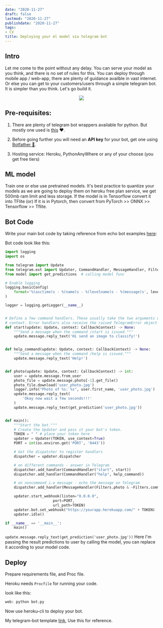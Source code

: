 ```yaml
---
date: "2020-11-27"
draft: false
lastmod: "2020-11-27"
publishdate: "2020-11-27"
tags:
- CV
title: Deploying your ml model via telegram bot
---
```




## Intro

Let me come to the point without any delay. You can serve your model as you think, and there is no set of rules for this. You can deploy through mobile app / web-app, there are plenty of guidance availble in vast internet. Or else you can get to your customers/users through a simple telegram bot. It is simpler than you think. Let's go build it.





<p align="center"><img src="https://media.giphy.com/media/l4Ki8WjiS8RCQATDi/source.gif" style="zoom:100%;" />





## Pre-requisites:

1. There are plenty of telegram bot wrappers available for python. But mostly one used is [this](https://github.com/python-telegram-bot/python-telegram-bot) ❤️.

2. Before going further you will need an **API key** for your bot, get one using [Botfather 🤖](https://t.me/botfather).
3. Hosting service: Heroku, PythonAnyWhere or any of your choose (you get free tiers)



## ML model

Train one or else use pretrained models. It's best practice to quantize your models as we are going to deploy them on heroku free plan service, we get 500mb ram limit and less storage. If the model is in Tensorflow convert it into TFlite (or) If it is in Pytorch, then convert from PyTorch >> ONNX >> Tensorflow >> Tflite. 



## Bot Code

Write your main bot code by taking reference from echo bot examples [here](https://github.com/python-telegram-bot/python-telegram-bot/blob/master/examples/echobot.py):

Bot code look like this:

```python
import logging
import os

from telegram import Update
from telegram.ext import Updater, CommandHandler, MessageHandler, Filters, CallbackContext
from model import get_predictions  # calling model func

# Enable logging
logging.basicConfig(
    format='%(asctime)s - %(name)s - %(levelname)s - %(message)s', level=logging.INFO
)

logger = logging.getLogger(__name__)


# Define a few command handlers. These usually take the two arguments update and
# context. Error handlers also receive the raised TelegramError object in error.
def start(update: Update, context: CallbackContext) -> None:
    """Send a message when the command /start is issued."""
    update.message.reply_text('Hi send an image to classify!')


def help_command(update: Update, context: CallbackContext) -> None:
    """Send a message when the command /help is issued."""
    update.message.reply_text('Help!')


def photo(update: Update, context: CallbackContext) -> int:
    user = update.message.from_user
    photo_file = update.message.photo[-1].get_file()
    photo_file.download('user_photo.jpg')
    logger.info("Photo of %s: %s", user.first_name, 'user_photo.jpg')
    update.message.reply_text(
        'Okay now wait a few seconds!!!'
    )
    update.message.reply_text(get_prediction('user_photo.jpg'))


def main():
    """Start the bot."""
    # Create the Updater and pass it your bot's token.
    TOKEN = " " # place your token here
    updater = Updater(TOKEN, use_context=True)
    PORT = int(os.environ.get('PORT', '8443'))

    # Get the dispatcher to register handlers
    dispatcher = updater.dispatcher

    # on different commands - answer in Telegram
    dispatcher.add_handler(CommandHandler("start", start))
    dispatcher.add_handler(CommandHandler("help", help_command))

    # on noncommand i.e message - echo the message on Telegram
    dispatcher.add_handler(MessageHandler(Filters.photo & ~Filters.command, photo))

    updater.start_webhook(listen="0.0.0.0",
                      port=PORT,
                      url_path=TOKEN)
    updater.bot.set_webhook("https://yourapp.herokuapp.com/" + TOKEN)
    updater.idle()

if __name__ == '__main__':
    main()
```



`update.message.reply_text(get_prediction('user_photo.jpg'))`  Here I'm passing the result predictions to user by calling the model, you can replace it according to your model code.



## Deploy

Prepare requirements file, and Proc file. 

Heroku needs `Procfile` for running your code.

look like this: 

```reStructuredText
web: python bot.py
```



Now use heroku-cli to deploy your bot. 



My telegram-bot template [link](https://github.com/ash11sh/bot), Use this for reference.